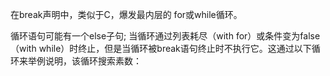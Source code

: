 在break声明中，类似于C，爆发最内层的 for或while循环。

循环语句可能有一个else子句; 当循环通过列表耗尽（with for）或条件变为false（with while）时终止，但是当循环被break语句终止时不执行它。这通过以下循环来举例说明，该循环搜索素数：



